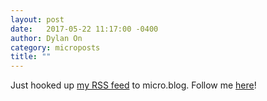 ```yaml
---
layout: post
date:   2017-05-22 11:17:00 -0400
author: Dylan On
category: microposts
title: ""
---
```


Just hooked up [my RSS feed](https://dylanon.com/feed.xml) to micro.blog. Follow me [here](https://micro.blog/dylanon)!